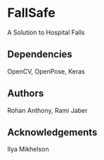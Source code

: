 # FallSafe
A Solution to Hospital Falls
## Dependencies
OpenCV, OpenPose, Keras
## Authors
Rohan Anthony,
Rami Jaber
## Acknowledgements
Ilya Mikhelson
